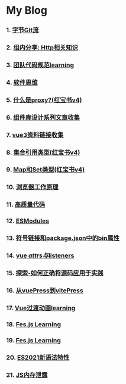 # My Blog
### 1. [字节Git流](https://github.com/PaulChess/fe-basic/issues/1)
### 2. [组内分享: Http相关知识](https://github.com/PaulChess/fe-basic/issues/2)
### 3. [团队代码规范learning](https://github.com/PaulChess/fe-basic/issues/3)
### 4. [软件思维](https://github.com/PaulChess/fe-basic/issues/4)
### 5. [什么是proxy?(红宝书v4)](https://github.com/PaulChess/fe-basic/issues/5)
### 6. [组件库设计系列文章收集](https://github.com/PaulChess/fe-basic/issues/6)
### 7. [vue3资料链接收集](https://github.com/PaulChess/fe-basic/issues/7)
### 8. [集合引用类型(红宝书v4)](https://github.com/PaulChess/fe-basic/issues/8)
### 9. [Map和Set类型(红宝书v4)](https://github.com/PaulChess/fe-basic/issues/9)
### 10. [浏览器工作原理](https://github.com/PaulChess/fe-basic/issues/11)
### 11. [高质量代码](https://github.com/PaulChess/fe-basic/issues/12)
### 12. [ESModules](https://github.com/PaulChess/fe-basic/issues/13)
### 13. [符号链接和package.json中的bin属性](https://github.com/PaulChess/fe-basic/issues/14)
### 14. [vue $attrs与$listeners](https://github.com/PaulChess/fe-basic/issues/15)
### 15. [探索-如何正确将源码应用于实践](https://github.com/PaulChess/fe-basic/issues/16)
### 16. [从vuePress到vitePress](https://github.com/PaulChess/fe-basic/issues/17)
### 17. [Vue过渡动画learning](https://github.com/PaulChess/fe-basic/issues/18)
### 18. [Fes.js Learning](https://github.com/PaulChess/fe-basic/issues/19)
### 19. [Fes.js Learning](https://github.com/PaulChess/fe-basic/issues/20)
### 20. [ES2021新语法特性](https://github.com/PaulChess/fe-basic/issues/21)
### 21. [JS内存泄露](https://github.com/PaulChess/MyBlog/issues/22)
